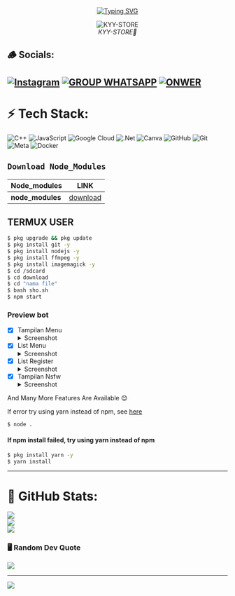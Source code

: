 <div align="center">
<a href="https://linktr.ee/kyy_store5">
    <img
        src="https://readme-typing-svg.herokuapp.com?font=ShadowsIntoLightsize=50&duration=5500&color=87CEEB&background=FF673200&center=true&vCenter=true&lines=Hello,+I+am+Kyy°Store;I+am+is+a+developer+bot+whatsapp⚡"
            alt="Typing SVG"
        />
    </a>
</p>
</div>

<p align="center">
  <img src="https://f.uguu.se/vFGERFdd.jpg" alt="KYY-STORE" />
  <br />
  <i>KYY-STORE🔰</i>
</p>

## 🪵 Socials:
[![Instagram](https://img.shields.io/badge/Instagram-%23E4405F.svg?logo=Instagram&logoColor=white)](https://www.instagram.com/ikyy_joki08)
[![GROUP WHATSAPP](https://img.shields.io/badge/WhatsApp%20BOT-25D366?style=for-the-badge&logo=whatsapp&logoColor=white)](https://chat.whatsapp.com/BH9J3kPRvxxEhEzkI2rwob) 
[![ONWER](https://img.shields.io/badge/Owner%20BOT-25D366?style=for-the-badge&logo=whatsapp&logoColor=white)](https://wa.me/6288742782469) 
---------

# ⚡ Tech Stack:
![C++](https://img.shields.io/badge/c++-%2300599C.svg?style=for-the-badge&logo=c%2B%2B&logoColor=white) ![JavaScript](https://img.shields.io/badge/javascript-%23323330.svg?style=for-the-badge&logo=javascript&logoColor=%23F7DF1E) ![Google Cloud](https://img.shields.io/badge/GoogleCloud-%234285F4.svg?style=for-the-badge&logo=google-cloud&logoColor=white) ![.Net](https://img.shields.io/badge/.NET-5C2D91?style=for-the-badge&logo=.net&logoColor=white) ![Canva](https://img.shields.io/badge/Canva-%2300C4CC.svg?style=for-the-badge&logo=Canva&logoColor=white) ![GitHub](https://img.shields.io/badge/github-%23121011.svg?style=for-the-badge&logo=github&logoColor=white) ![Git](https://img.shields.io/badge/git-%23F05033.svg?style=for-the-badge&logo=git&logoColor=white) ![Meta](https://img.shields.io/badge/Meta-%230467DF.svg?style=for-the-badge&logo=Meta&logoColor=white) ![Docker](https://img.shields.io/badge/docker-%230db7ed.svg?style=for-the-badge&logo=docker&logoColor=white)

## ```Download Node_Modules```

| Node_modules | LINK |
|--------------|------|
| **node_modules** |[download](https://www.mediafire.com/file/1vwcygs85r5alaw/node_modules.zip/file) |

## TERMUX USER
```bash
$ pkg upgrade && pkg update
$ pkg install git -y
$ pkg install nodejs -y
$ pkg install ffmpeg -y
$ pkg install imagemagick -y
$ cd /sdcard
$ cd download 
$ cd "nama file"
$ bash sho.sh
$ npm start 
```

### Preview bot

- [x] Tampilan Menu <details><summary>Screenshot</summary><img src="https://f.uguu.se/VhHQQjiE.jpg"></details>
- [x]  List Menu <details><summary>Screenshot</summary><img src="https://d.uguu.se/XvUAtwEL.jpg"></details>
- [x] List Register <details><summary>Screenshot</summary><img src="https://d.uguu.se/OByPMxBm.jpg"></details>
- [x] Tampilan Nsfw <details><summary>Screenshot</summary><img src="https://f.uguu.se/jhxJYQTP.jpg"></details>

And Many More Features Are Available 😊


<!---->
If error try using yarn instead of npm, see [here](https://github.com/Jikarinka/Kannabotv2#if-npm-install-failed--try--using-yarn-instead-of-npm)
```bash
$ node .
```

#### If npm install failed, try using yarn instead of npm
```bash
$ pkg install yarn -y
$ yarn install
```
---------

# 🫧 GitHub Stats:
![](https://github-readme-stats.vercel.app/api?username=sychyy&theme=neon&hide_border=false&include_all_commits=false&count_private=false)<br/>
![](https://github-readme-streak-stats.herokuapp.com/?user=sychyy&theme=neon&hide_border=false)<br/>
![](https://github-readme-stats.vercel.app/api/top-langs/?username=sychyy&theme=neon&hide_border=false&include_all_commits=false&count_private=false&layout=compact)

### 🖥️ Random Dev Quote
![](https://quotes-github-readme.vercel.app/api?type=vetical&theme=dark)

---
[![](https://visitcount.itsvg.in/api?id=sychyy&icon=8&color=1)](https://visitcount.itsvg.in)

<!-- Proudly created with GPRM ( https://gprm.itsvg.in ) -->
